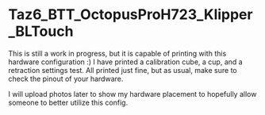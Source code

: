 # Taz6_BTT_OctopusProH723_Klipper_BLTouch
This is still a work in progress, but it is capable of printing with this hardware configuration :)
I have printed a calibration cube, a cup, and a retraction settings test.  All printed just fine, but as usual, make sure to check the pinout of your hardware. 

I will upload photos later to show my hardware placement to hopefully allow someone to better utilize this config.
